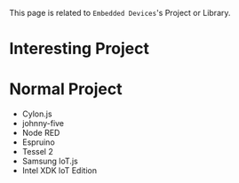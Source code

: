 This page is related to `Embedded Devices`'s Project or Library.

# Interesting Project

# Normal Project

- Cylon.js
- johnny-five
- Node RED
- Espruino
- Tessel 2
- Samsung loT.js
- Intel XDK loT Edition

